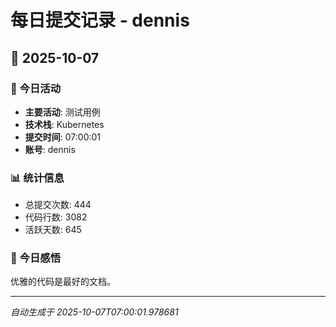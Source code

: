 # 每日提交记录 - dennis

## 📅 2025-10-07

### 🎯 今日活动
- **主要活动**: 测试用例
- **技术栈**: Kubernetes
- **提交时间**: 07:00:01
- **账号**: dennis

### 📊 统计信息
- 总提交次数: 444
- 代码行数: 3082
- 活跃天数: 645

### 💭 今日感悟
优雅的代码是最好的文档。

---
*自动生成于 2025-10-07T07:00:01.978681*
